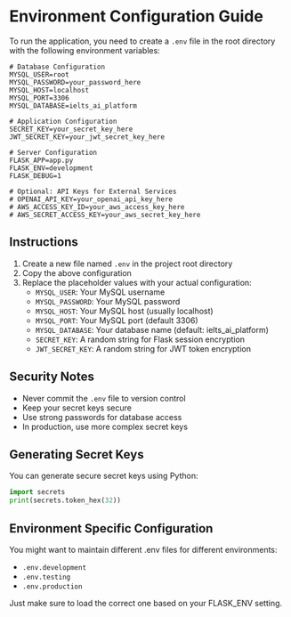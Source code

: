 # Environment Configuration Guide

To run the application, you need to create a `.env` file in the root directory with the following environment variables:

```env
# Database Configuration
MYSQL_USER=root
MYSQL_PASSWORD=your_password_here
MYSQL_HOST=localhost
MYSQL_PORT=3306
MYSQL_DATABASE=ielts_ai_platform

# Application Configuration
SECRET_KEY=your_secret_key_here
JWT_SECRET_KEY=your_jwt_secret_key_here

# Server Configuration
FLASK_APP=app.py
FLASK_ENV=development
FLASK_DEBUG=1

# Optional: API Keys for External Services
# OPENAI_API_KEY=your_openai_api_key_here
# AWS_ACCESS_KEY_ID=your_aws_access_key_here
# AWS_SECRET_ACCESS_KEY=your_aws_secret_key_here
```

## Instructions

1. Create a new file named `.env` in the project root directory
2. Copy the above configuration
3. Replace the placeholder values with your actual configuration:
   - `MYSQL_USER`: Your MySQL username
   - `MYSQL_PASSWORD`: Your MySQL password
   - `MYSQL_HOST`: Your MySQL host (usually localhost)
   - `MYSQL_PORT`: Your MySQL port (default 3306)
   - `MYSQL_DATABASE`: Your database name (default: ielts_ai_platform)
   - `SECRET_KEY`: A random string for Flask session encryption
   - `JWT_SECRET_KEY`: A random string for JWT token encryption

## Security Notes

- Never commit the `.env` file to version control
- Keep your secret keys secure
- Use strong passwords for database access
- In production, use more complex secret keys

## Generating Secret Keys

You can generate secure secret keys using Python:

```python
import secrets
print(secrets.token_hex(32))
```

## Environment Specific Configuration

You might want to maintain different .env files for different environments:
- `.env.development`
- `.env.testing`
- `.env.production`

Just make sure to load the correct one based on your FLASK_ENV setting. 
